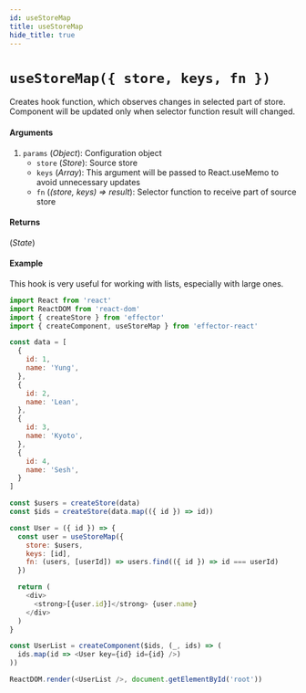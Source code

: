```yaml
---
id: useStoreMap
title: useStoreMap
hide_title: true
---
```


# `useStoreMap({ store, keys, fn })`

Creates hook function, which observes changes in selected part of store. Component will be updated only when selector function result will changed.

#### Arguments

1. `params` (_Object_): Configuration object
    - `store` (_Store_): Source store
    - `keys` (_Array_): This argument will be passed to React.useMemo to avoid unnecessary updates
    - `fn` (_(store, keys) => result_): Selector function to receive part of source store

#### Returns

(_State_)

#### Example

This hook is very useful for working with lists, especially with large ones.

```js try
import React from 'react'
import ReactDOM from 'react-dom'
import { createStore } from 'effector'
import { createComponent, useStoreMap } from 'effector-react'

const data = [
  {
    id: 1,
    name: 'Yung',
  },
  {
    id: 2,
    name: 'Lean',
  },
  {
    id: 3,
    name: 'Kyoto',
  },
  {
    id: 4,
    name: 'Sesh',
  }
]

const $users = createStore(data)
const $ids = createStore(data.map(({ id }) => id))

const User = ({ id }) => {
  const user = useStoreMap({
    store: $users,
    keys: [id],
    fn: (users, [userId]) => users.find(({ id }) => id === userId)
  })

  return (
    <div>
      <strong>[{user.id}]</strong> {user.name}
    </div>
  )
}

const UserList = createComponent($ids, (_, ids) => (
  ids.map(id => <User key={id} id={id} />)
))

ReactDOM.render(<UserList />, document.getElementById('root'))
```
